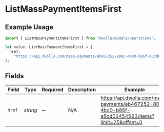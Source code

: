 # ListMassPaymentItemsFirst

## Example Usage

```typescript
import { ListMassPaymentItemsFirst } from "dwolla/models/operations";

let value: ListMassPaymentItemsFirst = {
  href:
    "https://api.dwolla.com/mass-payments/eb467252-808c-4bc0-b86f-a5cd01454563/items?limit=25&offset=0",
};
```

## Fields

| Field                                                                                             | Type                                                                                              | Required                                                                                          | Description                                                                                       | Example                                                                                           |
| ------------------------------------------------------------------------------------------------- | ------------------------------------------------------------------------------------------------- | ------------------------------------------------------------------------------------------------- | ------------------------------------------------------------------------------------------------- | ------------------------------------------------------------------------------------------------- |
| `href`                                                                                            | *string*                                                                                          | :heavy_minus_sign:                                                                                | N/A                                                                                               | https://api.dwolla.com/mass-payments/eb467252-808c-4bc0-b86f-a5cd01454563/items?limit=25&offset=0 |